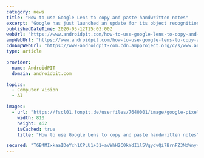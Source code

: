```yaml
---
category: news
title: "How to use Google Lens to copy and paste handwritten notes"
excerpt: "Google has just launched an update for its object recognition too, Google Lens. The AI-powred camera assistant is now able to copy and paste your handwritten notes and memos from paper to your ..."
publishedDateTime: 2020-05-12T15:03:00Z
webUrl: "https://www.androidpit.com/how-to-use-google-lens-to-copy-and-paste-handwritten-notes"
ampWebUrl: "https://www.androidpit.com/how-to-use-google-lens-to-copy-and-paste-handwritten-notes?amp=true"
cdnAmpWebUrl: "https://www-androidpit-com.cdn.ampproject.org/c/s/www.androidpit.com/how-to-use-google-lens-to-copy-and-paste-handwritten-notes?amp=true"
type: article

provider:
  name: AndroidPIT
  domain: androidpit.com

topics:
  - Computer Vision
  - AI

images:
  - url: "https://fscl01.fonpit.de/userfiles/7640001/image/google-pixel-4/AndroidPIT-Google-Pixel-4-Camera-w810h462.jpg"
    width: 810
    height: 462
    isCached: true
    title: "How to use Google Lens to copy and paste handwritten notes"

secured: "TGB4MIxkaaIDeYch1CPLU1+31+avWhH2C0kYdI1l5VgydvQi7BrnFZ3MdWny4cJNcvQw20sXXi/cm6H1gCmE8vPG6mZblWlLh/0LVh60MjVoC/lRVaihVqo/U80b5PckJ4QTThMoA/X/Bqvz74NdVfvxes7qSW77si5vPj1EI6MVfBM+Tq/4AnBY/tJqVBUWofxZOgvk6Y+yeh8/akZKy0c/DGwvpdf3yVu7UvD2whdY5CbuzbXYmldUXFVH0T7ENxIafxz6ZLeScphhiuQQvciecvRgtc11530WtZhueLOZd4Cj/T3c9sdBwEZRWoBX;NT6EsBH/w7EdHh/bjAUlPg=="
---
```


